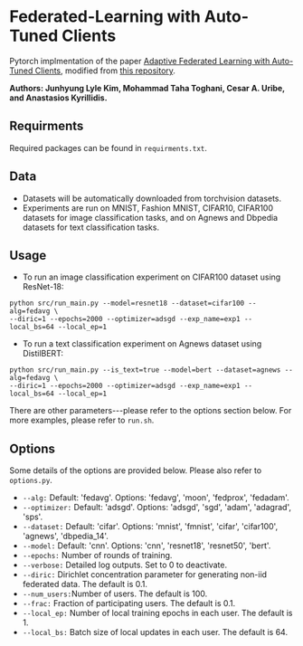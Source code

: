 # Federated-Learning with Auto-Tuned Clients

Pytorch implmentation of the paper [Adaptive Federated Learning with Auto-Tuned Clients](https://openreview.net/forum?id=g0mlwqs8pi), modified from
[this repository](https://github.com/AshwinRJ/Federated-Learning-PyTorch).

__Authors: Junhyung Lyle Kim, Mohammad Taha Toghani, Cesar A. Uribe, and Anastasios Kyrillidis.__

## Requirments
Required packages can be found in `requirments.txt`.

## Data
* Datasets will be automatically downloaded from torchvision datasets.
* Experiments are run on MNIST, Fashion MNIST, CIFAR10, CIFAR100 datasets for image classification tasks, and on Agnews and Dbpedia datasets for text classification tasks.

## Usage
* To run an image classification experiment on CIFAR100 dataset using ResNet-18:
```
python src/run_main.py --model=resnet18 --dataset=cifar100 --alg=fedavg \
--diric=1 --epochs=2000 --optimizer=adsgd --exp_name=exp1 --local_bs=64 --local_ep=1 
```
* To run a text classification experiment on Agnews dataset using DistilBERT:
```
python src/run_main.py --is_text=true --model=bert --dataset=agnews --alg=fedavg \
--diric=1 --epochs=2000 --optimizer=adsgd --exp_name=exp1 --local_bs=64 --local_ep=1 
```
There are other parameters---please refer to the options section below.
For more examples, please refer to `run.sh`.

## Options
Some details of the options are provided below. Please also refer to ```options.py```.

* ```--alg:```  Default: 'fedavg'. Options: 'fedavg', 'moon', 'fedprox', 'fedadam'.
* ```--optimizer:```  Default: 'adsgd'. Options: 'adsgd', 'sgd', 'adam', 'adagrad', 'sps'.
* ```--dataset:```  Default: 'cifar'. Options: 'mnist', 'fmnist', 'cifar', 'cifar100', 'agnews', 'dbpedia_14'.
* ```--model:```    Default: 'cnn'. Options: 'cnn', 'resnet18', 'resnet50', 'bert'.
* ```--epochs:```   Number of rounds of training.
* ```--verbose:```  Detailed log outputs. Set to 0 to deactivate.
* ```--diric:```    Dirichlet concentration parameter for generating non-iid federated data. The default is 0.1.
* ```--num_users:```Number of users. The default is 100.
* ```--frac:```     Fraction of participating users. The default is 0.1.
* ```--local_ep:``` Number of local training epochs in each user. The default is 1.
* ```--local_bs:``` Batch size of local updates in each user. The default is 64.
